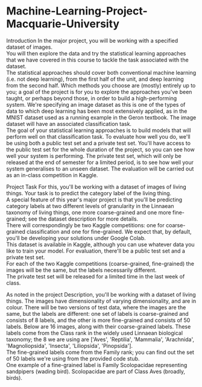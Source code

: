 # Machine-Learning-Project-Macquarie-University

Introduction
In the major project, you will be working with a specified dataset of images.  
You will then explore the data and try the statistical learning approaches that we have covered in this course to tackle the task associated with the dataset.  
The statistical approaches should cover both conventional machine learning (i.e. not deep learning), from the first half of the unit, and deep learning from the second half.  Which methods you choose are (mostly) entirely up to you;
a goal of the project is for you to explore the approaches you've been taught, or perhaps beyond those, in order to build a high-performing system.
We're specifying an image dataset as this is one of the types of data to which deep learning has been most extensively applied, as in the MNIST dataset used as a running example in the Geron textbook.
The image dataset will have an associated classification task.  
The goal of your statistical learning approaches is to build models that will perform well on that classification task.  To evaluate how well you do, we'll be using both a public test set and a private test set.  You'll have access to the public test set for the whole duration of the project, so you can see how well your system is performing.  The private test set, which will only be released at the end of semester for a limited period, is to see how well your system generalises to an unseen dataset.
The evaluation will be carried out as an in-class competition in Kaggle.

Project Task
For this, you'll be working with a dataset of images of living things.  Your task is to predict the category label of the living thing.  
A special feature of this year's major project is that you'll be predicting category labels at two different levels of granularity in the Linnaean taxonomy of living things, one more coarse-grained and one more fine-grained; see the dataset description for more details.  
There will correspondingly be two Kaggle competitions: one for coarse-grained classification and one for fine-grained.
We expect that, by default, you'll be developing your solutions under Google Colab.  
This dataset is available in Kaggle, although you can use whatever data you like to train your model.
For evaluation, there'll be a public test set and a private test set.  
For each of the two Kaggle competitions (coarse-grained, fine-grained) the images will be the same, but the labels necessarily different.  
The private test set will be released for a limited time in the last week of class.


As noted in the project Description, you'll be working with a dataset of living things.  The images have dimensionality of varying dimensionality, and are in colour.  There will be two versions of test data, where the images are the same, but the labels are different: one set of labels is coarse-grained and consists of 8 labels, and the other is more fine-grained and consists of 50 labels.
Below are 16 images, along with their coarse-grained labels. 
These labels come from the Class rank in the widely used Linnaean biological taxonomy; the 8 we are using are ['Aves', 'Reptilia', 'Mammalia', 'Arachnida', 'Magnoliopsida', 'Insecta', 'Liliopsida', 'Pinopsida'].  
The fine-grained labels come from the Family rank; you can find out the set of 50 labels we're using from the provided code stub.  
One example of a fine-grained label is Family Scolopacidae representing sandpipers (wading bird). Scolopacidae are part of Class Aves (broadly, birds).
